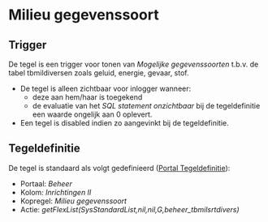 # Milieu gegevenssoort

## Trigger

De tegel is een trigger voor tonen van *Mogelijke gegevenssoorten* t.b.v. de tabel tbmildiversen zoals geluid, energie, gevaar, stof.

* De tegel is alleen zichtbaar voor inlogger wanneer:
  * deze aan hem/haar is toegekend
  * de evaluatie van het *SQL statement onzichtbaar* bij de tegeldefinitie een waarde ongelijk aan 0 oplevert.
* Een tegel is disabled indien zo aangevinkt bij de tegeldefinitie.

## Tegeldefinitie

De tegel is standaard als volgt gedefinieerd ([Portal Tegeldefinitie](/docs/instellen_inrichten/portaldefinitie/portal_tegel.md)):

* Portaal: *Beheer*
* Kolom: *Inrichtingen II*
* Kopregel: *Milieu gegevenssoort*
* Actie: *getFlexList(SysStandardList,nil,nil,G,beheer_tbmilsrtdivers)*
